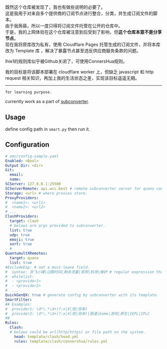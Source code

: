 #  

既然这个仓库被发现了，我也有做些说明的必要了。  
这是我用于对来自多个提供商的订阅节点进行整合，分类，并生成订阅文件的脚本。  
由于我蒟蒻，所以一度只得将订阅文件托管在公开的仓库中。  
于是，我的上网体验在这个仓库被注意到后受到了影响，但**这个仓库本意不是分享节点**。  
现在我将原库改为私有，使用 Cloudflare Pages 托管生成的订阅文件，并将本库改为 Template 库 ，解决了暴露节点甚至违反供应商服务条款的问题。

lhie1的规则库似乎被Github关闭了，可使用ConnersHua规则。

我的目标是将该脚本部署在 cloudflare worker 上，但缺乏 javascript 和 http request 相关知识，再加上我的生活状态之差，实现该目标遥遥无期。

----

```text
for learning purpose.
```

currently work as a part of [subconverter](https://github.com/tindy2013/subconverter).

## Usage

define config path in `smart.py` then run it.

## Configuration

```yaml
# omc/config-sample.yaml
Enabled: <Bool>
Output Dir: <dir>
Git:
  email: 
  name: 
SCServer: 127.0.0.1:25500
SCServerRemote: api.wcc.best # remote subconverter server for quanx config.
Storage: <url> # where proxies store.
ProxyProviders:
#  <name1>: <url1>
#  <name2>: <url2>
# ...
ClashProviders:
  target: clash
  # belows are args provided to subconverter.
  list: true
  udp: true
  emoji: true
  sort: true
  #
QuantumultXRemotes: 
  target: quanx
  list: true
#ExcludeExp: # not a must-leave field.
#  syntax: 奈飞小铺|过期时间|剩余流量|官网|机场|维护 # regular expression that is given to subsconverter.
#  whitelist: 
#  - <provider1>
#  - <provider2>
#  ...
QuickGenQX: true # generate config by subconverter with its template.
SmartFilter: 
## Examples:
#  provider1: \d*\.*\d+(?:x|X|倍|倍率)
#  provider2: \d*\.*\d+(?:x|X|倍|倍率)|限速|Game|游戏|原生|IEPL|IPLC
##
Rules:
  Clash:
  # belows could be url(http/https) or file path on the system. 
    head: template/clash/head.yml
    rules: template/clash/connershua/rules.yml 
```
